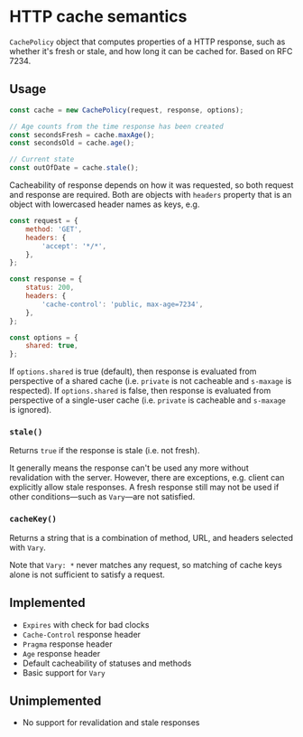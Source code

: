 # HTTP cache semantics

`CachePolicy` object that computes properties of a HTTP response, such as whether it's fresh or stale, and how long it can be cached for. Based on RFC 7234.

## Usage

```js
const cache = new CachePolicy(request, response, options);

// Age counts from the time response has been created
const secondsFresh = cache.maxAge();
const secondsOld = cache.age();

// Current state
const outOfDate = cache.stale();
```

Cacheability of response depends on how it was requested, so both request and response are required. Both are objects with `headers` property that is an object with lowercased header names as keys, e.g.

```js
const request = {
    method: 'GET',
    headers: {
        'accept': '*/*',
    },
};

const response = {
    status: 200,
    headers: {
        'cache-control': 'public, max-age=7234',
    },
};

const options = {
    shared: true,
};
```

If `options.shared` is true (default), then response is evaluated from perspective of a shared cache (i.e. `private` is not cacheable and `s-maxage` is respected). If `options.shared` is false, then response is evaluated from perspective of a single-user cache (i.e. `private` is cacheable and `s-maxage` is ignored).

### `stale()`

Returns `true` if the response is stale (i.e. not fresh).

It generally means the response can't be used any more without revalidation with the server. However, there are exceptions, e.g. client can explicitly allow stale responses. A fresh response still may not be used if other conditions—such as `Vary`—are not satisfied.

### `cacheKey()`

Returns a string that is a combination of method, URL, and headers selected with `Vary`.

Note that `Vary: *` never matches any request, so matching of cache keys alone is not sufficient to satisfy a request.

## Implemented

* `Expires` with check for bad clocks
* `Cache-Control` response header
* `Pragma` response header
* `Age` response header
* Default cacheability of statuses and methods
* Basic support for `Vary`

## Unimplemented

* No support for revalidation and stale responses
